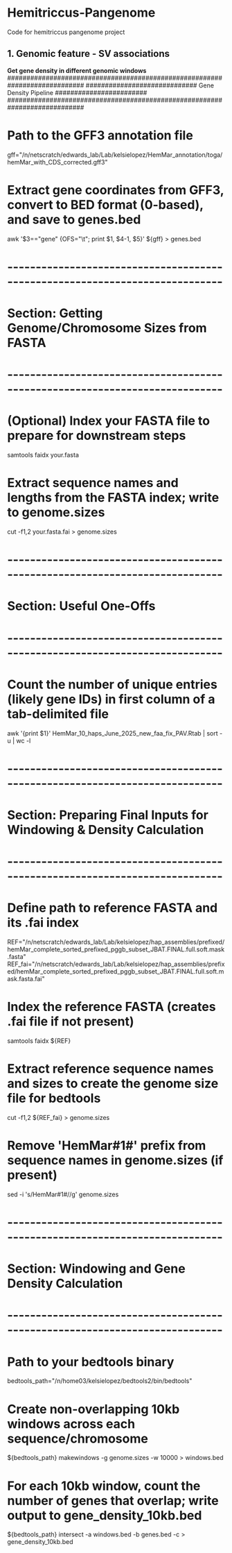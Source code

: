 # Hemitriccus-Pangenome
Code for hemitriccus pangenome project 

## 1. Genomic feature - SV associations

**Get gene density in different genomic windows**
############################################################################
############################# Gene Density Pipeline ########################
############################################################################

# Path to the GFF3 annotation file
gff="/n/netscratch/edwards_lab/Lab/kelsielopez/HemMar_annotation/toga/hemMar_with_CDS_corrected.gff3"

# Extract gene coordinates from GFF3, convert to BED format (0-based), and save to genes.bed
awk '$3=="gene" {OFS="\t"; print $1, $4-1, $5}' ${gff} > genes.bed

# ----------------------------------------------------------------------------
# Section: Getting Genome/Chromosome Sizes from FASTA
# ----------------------------------------------------------------------------

# (Optional) Index your FASTA file to prepare for downstream steps
samtools faidx your.fasta

# Extract sequence names and lengths from the FASTA index; write to genome.sizes
cut -f1,2 your.fasta.fai > genome.sizes

# ----------------------------------------------------------------------------
# Section: Useful One-Offs
# ----------------------------------------------------------------------------

# Count the number of unique entries (likely gene IDs) in first column of a tab-delimited file
awk '{print $1}' HemMar_10_haps_June_2025_new_faa_fix_PAV.Rtab | sort -u | wc -l

# ----------------------------------------------------------------------------
# Section: Preparing Final Inputs for Windowing & Density Calculation
# ----------------------------------------------------------------------------

# Define path to reference FASTA and its .fai index
REF="/n/netscratch/edwards_lab/Lab/kelsielopez/hap_assemblies/prefixed/hemMar_complete_sorted_prefixed_pggb_subset_JBAT.FINAL.full.soft.mask.fasta"
REF_fai="/n/netscratch/edwards_lab/Lab/kelsielopez/hap_assemblies/prefixed/hemMar_complete_sorted_prefixed_pggb_subset_JBAT.FINAL.full.soft.mask.fasta.fai"

# Index the reference FASTA (creates .fai file if not present)
samtools faidx ${REF}

# Extract reference sequence names and sizes to create the genome size file for bedtools
cut -f1,2 ${REF_fai} > genome.sizes

# Remove 'HemMar#1#' prefix from sequence names in genome.sizes (if present)
sed -i 's/HemMar#1#//g' genome.sizes

# ----------------------------------------------------------------------------
# Section: Windowing and Gene Density Calculation
# ----------------------------------------------------------------------------

# Path to your bedtools binary
bedtools_path="/n/home03/kelsielopez/bedtools2/bin/bedtools"

# Create non-overlapping 10kb windows across each sequence/chromosome
${bedtools_path} makewindows -g genome.sizes -w 10000 > windows.bed

# For each 10kb window, count the number of genes that overlap; write output to gene_density_10kb.bed
${bedtools_path} intersect -a windows.bed -b genes.bed -c > gene_density_10kb.bed
